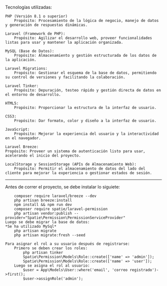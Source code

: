 Tecnologías utilizadas:
    
    PHP (Versión 8.1 o superior)
        Propósito: Procesamiento de la lógica de negocio, manejo de datos y generación de respuestas dinámicas.
        
    Laravel (Framework de PHP):
        Propósito: Agilizar el desarrollo web, proveer funcionalidades listas para usar y mantener la aplicación organizada.
        
    MySQL (Base de Datos):
        Propósito: Almacenamiento y gestión estructurada de los datos de la aplicación.
        
    Laravel Migrations:
        Propósito: Gestionar el esquema de la base de datos, permitiendo su control de versiones y facilitando la colaboración.
    
    Laravel Tinker:
        Propósito: Depuración, testeo rápido y gestión directa de datos en el entorno de desarrollo.
    
    HTML5:
        Propósito: Proporcionar la estructura de la interfaz de usuario.
    
    CSS3:
        Propósito: Dar formato, color y diseño a la interfaz de usuario.
    
    JavaScript:
        Propósito: Mejorar la experiencia del usuario y la interactividad en el navegador.
    
    Laravel Breeze:
    Propósito: Proveer un sistema de autenticación listo para usar, acelerando el inicio del proyecto.
    
    LocalStorage y SessionStorage (APIs de Almacenamiento Web):
        Propósito: Permitir el almacenamiento de datos del lado del cliente para mejorar la experiencia o gestionar estados de sesión.

--------------------------------------------------------------------------------------------------------------------------------------------------------------------------------------------------------------------

Antes de correr el proyecto, se debe instalar lo siguiete:

        composer require laravel/breeze --dev
        php artisan breeze:install
        npm install && npm run dev
        composer require spatie/laravel-permission
        php artisan vendor:publish --provider="Spatie\Permission\PermissionServiceProvider"
    Luego se debe migrar la base de datos:
    *Se ha utilizado MySql*
        php artisan migrate
        php artisan migrate:fresh --seed
        
    Para asignar el rol a su usuario después de registrarse:
        Primero se deben crear los roles:
            php artisan tinker
            Spatie\Permission\Models\Role::create(['name' => 'admin']);
            Spatie\Permission\Models\Role::create(['name' => 'user']);
        Luego se asigna el rol al usuario:
            $user = App\Models\User::where('email', 'correo registrado')->first();
            $user->assignRole('admin');
